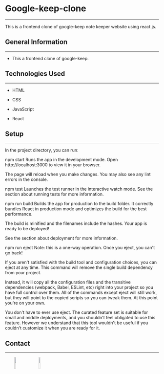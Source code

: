 <h1>Google-keep-clone</h1>
<hr><p>This is a frontend clone of google-keep note keeper website using react.js.</p><h2>General Information</h2>
<hr><ul>
<li>This a frontend clone of google-keep.</li>
</ul><h2>Technologies Used</h2>
<hr><ul>
<li>HTML</li>
</ul><ul>
<li>CSS</li>
</ul><ul>
<li>JavaScript</li>
</ul><ul>
<li>React</li>
</ul><h2>Setup</h2>
<hr><p>In the project directory, you can run:</p>
<p>npm start Runs the app in the development mode. Open http://localhost:3000 to view it in your browser.</p>
<p>The page will reload when you make changes. You may also see any lint errors in the console.</p>
<p>npm test Launches the test runner in the interactive watch mode. See the section about running tests for more information.</p>
<p>npm run build Builds the app for production to the build folder. It correctly bundles React in production mode and optimizes the build for the best performance.</p>
<p>The build is minified and the filenames include the hashes. Your app is ready to be deployed!</p>
<p>See the section about deployment for more information.</p>
<p>npm run eject Note: this is a one-way operation. Once you eject, you can't go back!</p>
<p>If you aren't satisfied with the build tool and configuration choices, you can eject at any time. This command will remove the single build dependency from your project.</p>
<p>Instead, it will copy all the configuration files and the transitive dependencies (webpack, Babel, ESLint, etc) right into your project so you have full control over them. All of the commands except eject will still work, but they will point to the copied scripts so you can tweak them. At this point you're on your own.</p>
<p>You don't have to ever use eject. The curated feature set is suitable for small and middle deployments, and you shouldn't feel obligated to use this feature. However we understand that this tool wouldn't be useful if you couldn't customize it when you are ready for it.</p><h2>Contact</h2>
<hr><p><span style="margin-right: 30px;"></span><a href="https://www.linkedin.com/in/jayabrata-pramanik/"><img target="_blank" src="https://cdn.jsdelivr.net/gh/devicons/devicon/icons/linkedin/linkedin-original.svg" style="width: 10%;"></a><span style="margin-right: 30px;"></span><a href="https://github.com/Jayabrata18"><img target="_blank" src="https://cdn.jsdelivr.net/gh/devicons/devicon/icons/github/github-original.svg" style="width: 10%;"></a></p>
